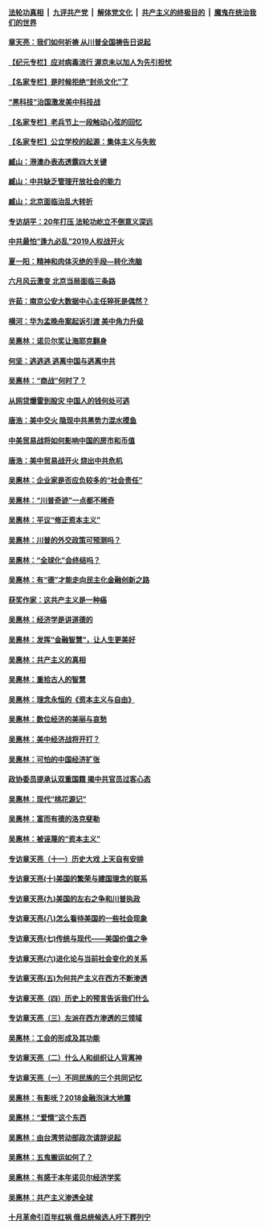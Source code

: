 

####  [法轮功真相](../../../../basic/blob/master/README.md?t=07071631) &nbsp;|&nbsp; [九评共产党](../../../../9ping.md/blob/master/README.md?t=07071631) &nbsp;|&nbsp; [解体党文化](../../../../jtdwh.md/blob/master/README.md?t=07071631)  &nbsp;|&nbsp; [共产主义的终极目的](../../../../gczydzjmd.md/blob/master/README.md?t=07071631) &nbsp;|&nbsp; [魔鬼在统治我们的世界](../../../../mgztzwmdsj.md/blob/master/README.md?t=07071631) 

#### [章天亮：我们如何祈祷 从川普全国祷告日说起](../pages/nsc423/n11944627.md?t=07071631) 

#### [【纪元专栏】应对病毒流行 渥京未以加人为先引担忧](../pages/nsc423/n11875714.md?t=07071631) 

#### [【名家专栏】是时候拒绝“封杀文化”了](../pages/nsc423/n11814093.md?t=07071631) 

#### [“黑科技”治国激发美中科技战](../pages/nsc423/n11638056.md?t=07071631) 

#### [【名家专栏】老兵节上一段触动心弦的回忆](../pages/nsc423/n11646016.md?t=07071631) 

#### [【名家专栏】公立学校的起源：集体主义与失败](../pages/nsc423/n11601833.md?t=07071631) 

#### [臧山：港澳办表态透露四大关键](../pages/nsc423/n11421628.md?t=07071631) 

#### [臧山：中共缺乏管理开放社会的能力](../pages/nsc423/n11407457.md?t=07071631) 

#### [臧山：北京面临治乱大转折](../pages/nsc423/n11406895.md?t=07071631) 

#### [专访胡平：20年打压 法轮功屹立不倒意义深远](../pages/nsc423/n11398800.md?t=07071631) 

#### [中共最怕“逢九必乱”2019人权战开火](../pages/nsc423/n11385248.md?t=07071631) 

#### [夏一阳：精神和肉体灭绝的手段—转化洗脑](../pages/nsc423/n11368250.md?t=07071631) 

#### [六月风云激变 北京当局面临三条路](../pages/nsc423/n11313668.md?t=07071631) 

#### [许茹：南京公安大数据中心主任猝死是偶然？](../pages/nsc423/n11064744.md?t=07071631) 

#### [横河：华为孟晚舟案起诉引渡 美中角力升级](../pages/nsc423/n11027230.md?t=07071631) 

#### [吴惠林：诺贝尔奖让海耶克翻身](../pages/nsc423/n10890049.md?t=07071631) 

#### [何坚：逃逃逃 逃离中国与逃离中共](../pages/nsc423/n10592891.md?t=07071631) 

#### [吴惠林：“商战”何时了？](../pages/nsc423/n10573558.md?t=07071631) 

#### [从网贷爆雷到股灾 中国人的钱何处可逃](../pages/nsc423/n10572800.md?t=07071631) 

#### [唐浩：美中交火 隐现中共黑势力混水摸鱼](../pages/nsc423/n10544040.md?t=07071631) 

#### [中美贸易战将如何影响中国的房市和币值](../pages/nsc423/n10543697.md?t=07071631) 

#### [唐浩：美中贸易战开火 烧出中共危机](../pages/nsc423/n10540126.md?t=07071631) 

#### [吴惠林：企业家是否应负较多的“社会责任”](../pages/nsc423/n10535022.md?t=07071631) 

#### [吴惠林：“川普奇迹”一点都不稀奇](../pages/nsc423/n10512808.md?t=07071631) 

#### [吴惠林：平议“修正资本主义”](../pages/nsc423/n10495724.md?t=07071631) 

#### [吴惠林：川普的外交政策可预测吗？](../pages/nsc423/n10462387.md?t=07071631) 

#### [吴惠林：“全球化”会终结吗？](../pages/nsc423/n10452838.md?t=07071631) 

#### [吴惠林：有“德”才能走向民主化金融创新之路](../pages/nsc423/n10432292.md?t=07071631) 

#### [获奖作家：这共产主义是一种癌](../pages/nsc423/n10431541.md?t=07071631) 

#### [吴惠林：经济学是讲道德的](../pages/nsc423/n10398014.md?t=07071631) 

#### [吴惠林：发挥“金融智慧”，让人生更美好](../pages/nsc423/n10375019.md?t=07071631) 

#### [吴惠林：共产主义的真相](../pages/nsc423/n10351394.md?t=07071631) 

#### [吴惠林：重拾古人的智慧](../pages/nsc423/n10337691.md?t=07071631) 

#### [吴惠林：理念永恒的《资本主义与自由》](../pages/nsc423/n10316274.md?t=07071631) 

#### [吴惠林：数位经济的美丽与哀愁](../pages/nsc423/n10292946.md?t=07071631) 

#### [吴惠林：美中经济战将开打？](../pages/nsc423/n10258825.md?t=07071631) 

#### [吴惠林：可怕的中国经济扩张](../pages/nsc423/n10219147.md?t=07071631) 

#### [政协委员提承认双重国籍 揭中共官员过客心态](../pages/nsc423/n10208809.md?t=07071631) 

#### [吴惠林：现代“桃花源记”](../pages/nsc423/n10185234.md?t=07071631) 

#### [吴惠林：富而有德的洛克斐勒](../pages/nsc423/n10142264.md?t=07071631) 

#### [吴惠林：被诬蔑的“资本主义”](../pages/nsc423/n10124816.md?t=07071631) 

#### [专访章天亮（十一）历史大戏 上天自有安排](../pages/nsc423/n10094905.md?t=07071631) 

#### [专访章天亮(十)美国的繁荣与建国理念的联系](../pages/nsc423/n10094899.md?t=07071631) 

#### [专访章天亮(九)美国的左右之争和川普执政](../pages/nsc423/n10094889.md?t=07071631) 

#### [专访章天亮(八)怎么看待美国的一些社会现象](../pages/nsc423/n10094857.md?t=07071631) 

#### [专访章天亮(七)传统与现代——美国价值之争](../pages/nsc423/n10093140.md?t=07071631) 

#### [专访章天亮(六)进化论与当前社会变化的关系](../pages/nsc423/n10092036.md?t=07071631) 

#### [专访章天亮(五)为何共产主义在西方不断渗透](../pages/nsc423/n10083620.md?t=07071631) 

#### [专访章天亮（四）历史上的预言告诉我们什么](../pages/nsc423/n10083606.md?t=07071631) 

#### [专访章天亮（三）左派在西方渗透的三领域](../pages/nsc423/n10081115.md?t=07071631) 

#### [吴惠林：工会的形成及其功能](../pages/nsc423/n10080633.md?t=07071631) 

#### [专访章天亮（二）什么人和组织让人背离神](../pages/nsc423/n10076637.md?t=07071631) 

#### [专访章天亮（一）不同民族的三个共同记忆](../pages/nsc423/n10074188.md?t=07071631) 

#### [吴惠林：有影呒？2018金融泡沫大地震](../pages/nsc423/n10040534.md?t=07071631) 

#### [吴惠林：“爱情”这个东西](../pages/nsc423/n10019423.md?t=07071631) 

#### [吴惠林：由台湾劳动部政次请辞说起](../pages/nsc423/n9979679.md?t=07071631) 

#### [吴惠林：五鬼搬运如何了？](../pages/nsc423/n9925338.md?t=07071631) 

#### [吴惠林：有感于本年诺贝尔经济学奖](../pages/nsc423/n9871883.md?t=07071631) 

#### [吴惠林：共产主义渗透全球](../pages/nsc423/n9812748.md?t=07071631) 

#### [十月革命引百年红祸 俄总统候选人吁下葬列宁](../pages/nsc423/n9810182.md?t=07071631) 

